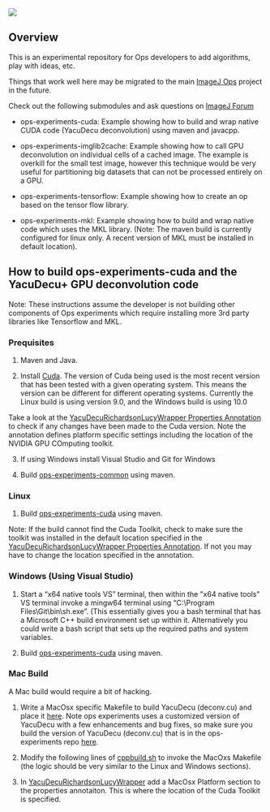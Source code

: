 [![](https://github.com/imagej/ops-experiments/actions/workflows/build-main.yml/badge.svg)](https://github.com/imagej/ops-experiments/actions/workflows/build-main.yml)

## Overview

This is an experimental repository for Ops developers
to add algorithms, play with ideas, etc.

Things that work well here may be migrated to the main [ImageJ
Ops](https://github.com/imagej/imagej-ops) project in the future.

Check out the following submodules and ask questions on [ImageJ Forum](http://forum.imagej.net/)

* ops-experiments-cuda: Example showing how to build and wrap native CUDA code (YacuDecu deconvolution) using maven and javacpp.  

* ops-experiments-imglib2cache: Example showing how to call GPU deconvolution on individual cells of a cached image.  The example is overkill for the small test image, however this technique would be very useful for partitioning big datasets that can not be processed entirely on a GPU.  

* ops-experiments-tensorflow: Example showing how to create an op based on the tensor flow library. 

* ops-experiments-mkl: Example showing how to build and wrap native code which uses the MKL library. (Note: The maven build is currently configured for linux only. A recent version of MKL must be installed in default location). 

## How to build ops-experiments-cuda and the YacuDecu+ GPU deconvolution code

Note:  These instructions assume the developer is not building other components of Ops experiments which require installing more 3rd party libraries like Tensorflow and MKL.  

### Prequisites
1.  Maven and Java. 

2. Install [Cuda](https://developer.nvidia.com/cuda-downloads).  The version of Cuda being used is the most recent version that has been tested with a given operating system.  This means the version can be different for different operating systems.  Currently the Linux build is using version 9.0, and the Windows build is using 10.0 

Take a look at the [YacuDecuRichardsonLucyWrapper Properties Annotation](https://github.com/imagej/ops-experiments/blob/master/ops-experiments-cuda/src/main/java/net/imagej/ops/experiments/filter/deconvolve/YacuDecuRichardsonLucyWrapper.java#L9) to check if any changes have been made to the Cuda version.  Note the annotation defines platform specific settings including the location of the NVIDIA GPU COmputing toolkit. 

3.  If using Windows install Visual Studio and Git for Windows 

4.  Build [ops-experiments-common](https://github.com/imagej/ops-experiments/tree/master/ops-experiments-common) using maven. 

### Linux

1.  Build [ops-experiments-cuda](https://github.com/imagej/ops-experiments/tree/master/ops-experiments-cuda) using maven. 

Note:  If the build cannot find the Cuda Toolkit, check to make sure the toolkit was installed in the default location specified in the [YacuDecuRichardsonLucyWrapper Properties Annotation](https://github.com/imagej/ops-experiments/blob/master/ops-experiments-cuda/src/main/java/net/imagej/ops/experiments/filter/deconvolve/YacuDecuRichardsonLucyWrapper.java#L9).  If not you may have to change the location specified in the annotation. 

### Windows (Using Visual Studio)

1.  Start a “x64 native tools VS” terminal, then within the "x64 native tools" VS terminal invoke a mingw64 terminal using “C:\Program Files\Git\bin\sh.exe”.  (This essentially gives you a bash terminal that has a Microsoft C++ build environment set up within it.  Alternatively you could write a bash script that sets up the required paths and system variables. 

2.  Build [ops-experiments-cuda](https://github.com/imagej/ops-experiments/tree/master/ops-experiments-cuda) using maven. 

### Mac Build 

A Mac build would require a bit of hacking.

1.  Write a MacOsx specific Makefile to build YacuDecu (deconv.cu) and place it [here](https://github.com/imagej/ops-experiments/tree/master/ops-experiments-cuda/native/YacuDecu).  Note ops experiments uses a customized version of YacuDecu with a few enhancements and bug fixes, so make sure you build the version of YacuDecu (deconv.cu) that is in the ops-experiments repo [here](https://github.com/imagej/ops-experiments/tree/master/ops-experiments-cuda/native/YacuDecu/src). 

2.  Modify the following lines of [cppbuild.sh](https://github.com/imagej/ops-experiments/blob/master/ops-experiments-cuda/native/YacuDecu/cppbuild.sh#L26) to invoke the MacOxs Makefile (the logic should be very similar to the Linux and Windows sections).  

3.  In [YacuDecuRichardsonLucyWrapper](https://github.com/imagej/ops-experiments/blob/master/ops-experiments-cuda/src/main/java/net/imagej/ops/experiments/filter/deconvolve/YacuDecuRichardsonLucyWrapper.java) add a MacOsx Platform section to the properties annotaiton.  This is where the location of the Cuda Toolkit is specified.  

